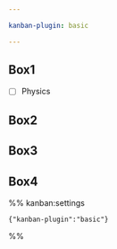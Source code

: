 ```yaml
---

kanban-plugin: basic

---
```


## Box1

- [ ] Physics


## Box2



## Box3



## Box4





%% kanban:settings
```
{"kanban-plugin":"basic"}
```
%%